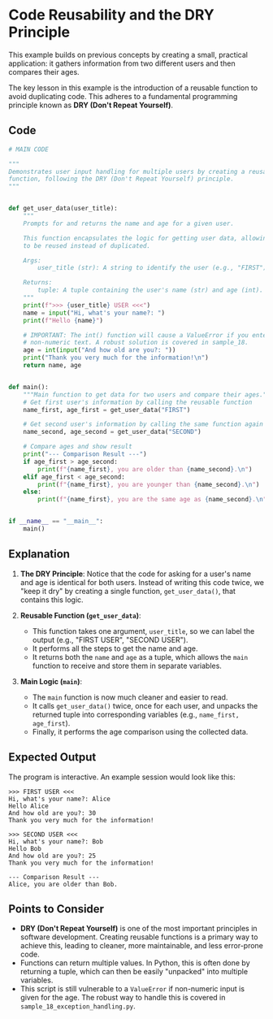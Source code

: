# Code Reusability and the DRY Principle

This example builds on previous concepts by creating a small, practical application: it gathers information from two different users and then compares their ages.

The key lesson in this example is the introduction of a reusable function to avoid duplicating code. This adheres to a fundamental programming principle known as **DRY (Don't Repeat Yourself)**.

## Code

```python
# MAIN CODE

"""
Demonstrates user input handling for multiple users by creating a reusable
function, following the DRY (Don't Repeat Yourself) principle.
"""


def get_user_data(user_title):
    """
    Prompts for and returns the name and age for a given user.

    This function encapsulates the logic for getting user data, allowing it
    to be reused instead of duplicated.

    Args:
        user_title (str): A string to identify the user (e.g., "FIRST").

    Returns:
        tuple: A tuple containing the user's name (str) and age (int).
    """
    print(f">>> {user_title} USER <<<")
    name = input("Hi, what's your name?: ")
    print(f"Hello {name}")

    # IMPORTANT: The int() function will cause a ValueError if you enter
    # non-numeric text. A robust solution is covered in sample_18.
    age = int(input("And how old are you?: "))
    print("Thank you very much for the information!\n")
    return name, age


def main():
    """Main function to get data for two users and compare their ages."""
    # Get first user's information by calling the reusable function
    name_first, age_first = get_user_data("FIRST")

    # Get second user's information by calling the same function again
    name_second, age_second = get_user_data("SECOND")

    # Compare ages and show result
    print("--- Comparison Result ---")
    if age_first > age_second:
        print(f"{name_first}, you are older than {name_second}.\n")
    elif age_first < age_second:
        print(f"{name_first}, you are younger than {name_second}.\n")
    else:
        print(f"{name_first}, you are the same age as {name_second}.\n")


if __name__ == "__main__":
    main()
```

## Explanation

1.  **The DRY Principle**: Notice that the code for asking for a user's name and age is identical for both users. Instead of writing this code twice, we "keep it dry" by creating a single function, `get_user_data()`, that contains this logic.

2.  **Reusable Function (`get_user_data`)**:

    -   This function takes one argument, `user_title`, so we can label the output (e.g., "FIRST USER", "SECOND USER").
    -   It performs all the steps to get the name and age.
    -   It returns both the `name` and `age` as a tuple, which allows the `main` function to receive and store them in separate variables.

3.  **Main Logic (`main`)**:
    -   The `main` function is now much cleaner and easier to read.
    -   It calls `get_user_data()` twice, once for each user, and unpacks the returned tuple into corresponding variables (e.g., `name_first, age_first`).
    -   Finally, it performs the age comparison using the collected data.

## Expected Output

The program is interactive. An example session would look like this:

```
>>> FIRST USER <<<
Hi, what's your name?: Alice
Hello Alice
And how old are you?: 30
Thank you very much for the information!

>>> SECOND USER <<<
Hi, what's your name?: Bob
Hello Bob
And how old are you?: 25
Thank you very much for the information!

--- Comparison Result ---
Alice, you are older than Bob.

```

## Points to Consider

-   **DRY (Don't Repeat Yourself)** is one of the most important principles in software development. Creating reusable functions is a primary way to achieve this, leading to cleaner, more maintainable, and less error-prone code.
-   Functions can return multiple values. In Python, this is often done by returning a tuple, which can then be easily "unpacked" into multiple variables.
-   This script is still vulnerable to a `ValueError` if non-numeric input is given for the age. The robust way to handle this is covered in `sample_18_exception_handling.py`.
